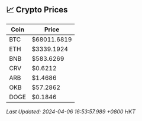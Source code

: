 ## 📈 Crypto Prices

| Coin | Price |
| ---- | ----- |
| BTC | $68011.6819 |
| ETH | $3339.1924 |
| BNB | $583.6269 |
| CRV | $0.6212 |
| ARB | $1.4686 |
| OKB | $57.2862 |
| DOGE | $0.1846 |

_Last Updated: 2024-04-06 16:53:57.989 +0800 HKT_